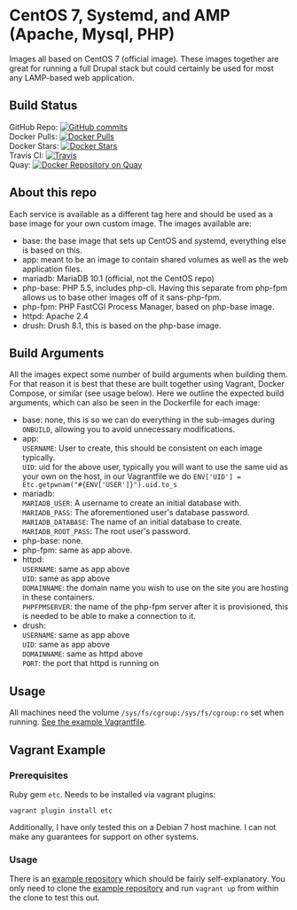 # CentOS 7, Systemd, and AMP (**A**pache, **M**ysql, **P**HP)

Images all based on CentOS 7 (official image). These images together are great for running a full Drupal stack but could certainly be used for most any LAMP-based web application.
## Build Status
GitHub Repo: [![GitHub commits](https://img.shields.io/github/commits-since/LABioMed/docker-centos7-systemd-amp/99fbe19f80ef67d24018921e74d1c92808519178.svg?maxAge=2592000&label=commits)](https://github.com/LABioMed/docker-centos7-systemd-amp)  
Docker Pulls: [![Docker Pulls](https://img.shields.io/docker/pulls/labiomed/centos7-systemd-amp.svg?maxAge=2592000)](https://hub.docker.com/r/labiomed/centos7-systemd-amp/)  
Docker Stars: [![Docker Stars](https://img.shields.io/docker/stars/labiomed/centos7-systemd-amp.svg?maxAge=2592000)](https://hub.docker.com/r/labiomed/centos7-systemd-amp/)  
Travis CI: [![Travis](https://img.shields.io/travis/LABioMed/docker-centos7-systemd-amp.svg?maxAge=2592000)](https://travis-ci.org/LABioMed/docker-centos7-systemd-amp)  
Quay: [![Docker Repository on Quay](https://quay.io/repository/labiomed/centos7-systemd-amp/status "Docker Repository on Quay")](https://quay.io/repository/labiomed/centos7-systemd-amp)  

## About this repo
Each service is available as a different tag here and should be used as a base image for your own custom image. The images available are:

 * base: the base image that sets up CentOS and systemd, everything else is based on this.
 * app: meant to be an image to contain shared volumes as well as the web application files.
 * mariadb: MariaDB 10.1 (official, not the CentOS repo)
 * php-base: PHP 5.5, includes php-cli. Having this separate from php-fpm allows us to base other images off of it sans-php-fpm.
 * php-fpm: PHP FastCGI Process Manager, based on php-base image.
 * httpd: Apache 2.4
 * drush: Drush 8.1, this is based on the php-base image.

## Build Arguments
All the images expect some number of build arguments when building them. For that reason it is best that these are built together using Vagrant, Docker Compose, or similar (see usage below). Here we outline the expected build arguments, which can also be seen in the Dockerfile for each image:

 * base: none, this is so we can do everything in the sub-images during `ONBUILD`, allowing you to avoid unnecessary modifications.  
 * app:  
   `USERNAME`: User to create, this should be consistent on each image typically.  
   `UID`: uid for the above user, typically you will want to use the same uid as your own on the host, in our Vagrantfile we do `ENV['UID'] = Etc.getpwnam("#{ENV['USER']}").uid.to_s`  
 * mariadb:  
   `MARIADB_USER`:  A username to create an initial database with.  
   `MARIADB_PASS`: The aforementioned user's database password.  
   `MARIADB_DATABASE`: The name of an initial database to create.  
   `MARIADB_ROOT_PASS`: The root user's password.  
 * php-base: none.  
 * php-fpm: same as app above.  
 * httpd:  
   `USERNAME`: same as app above  
   `UID`: same as app above  
   `DOMAINNAME`: the domain name you wish to use on the site you are hosting in these containers.  
   `PHPFPMSERVER`: the name of the php-fpm server after it is provisioned, this is needed to be able to make a connection to it.  
 * drush:  
   `USERNAME`: same as app above  
   `UID`: same as app above  
   `DOMAINNAME`: same as httpd above  
   `PORT`: the port that httpd is running on  

## Usage
All machines need the volume `/sys/fs/cgroup:/sys/fs/cgroup:ro` set when running. [See the example Vagrantfile](https://github.com/LABioMed/docker-centos7-systemd-amp-vagrant).

## Vagrant Example
### Prerequisites
Ruby gem `etc`. Needs to be installed via vagrant plugins: 
```
vagrant plugin install etc
```
Additionally, I have only tested this on a Debian 7 host machine. I can not make any guarantees for support on other systems.

### Usage
There is an [example repository](https://github.com/LABioMed/docker-centos7-systemd-amp-vagrant) which should be fairly self-explanatory. You only need to clone the [example repository](https://github.com/LABioMed/docker-centos7-systemd-amp-vagrant) and run `vagrant up` from within the clone to test this out.